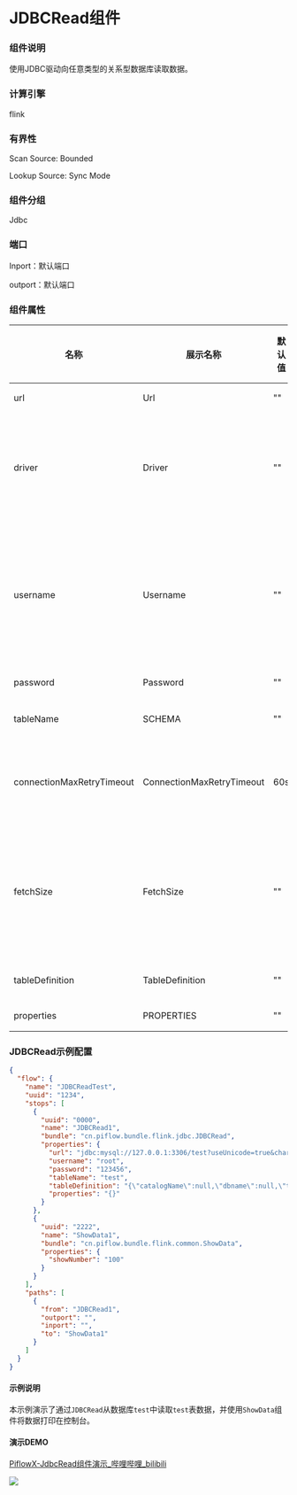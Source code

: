# JDBCRead组件

### 组件说明

使用JDBC驱动向任意类型的关系型数据库读取数据。

### 计算引擎

flink

### 有界性

Scan Source: Bounded

Lookup Source: Sync Mode

### 组件分组

Jdbc

### 端口

Inport：默认端口

outport：默认端口

### 组件属性

| 名称                        | 展示名称                      | 默认值 | 允许值 | 是否必填 | 描述                                              | 例子                                 |
| ------------------------- | ------------------------- | --- | --- | ---- | ----------------------------------------------- | ---------------------------------- |
| url                       | Url                       | ""  | 无   | 是    | JDBC数据库url。                                     | jdbc:mysql://127.0.0.1:3306/dbname |
| driver                    | Driver                    | ""  | 无   | 否    | 用于连接到此URL的JDBC驱动类名，如果不设置，将自动从URL中推导。            | com.mysql.cj.jdbc.Driver           |
| username                  | Username                  | ""  | 无   | 否    | JDBC用户名。如果指定了username和password中的任一参数，则两者必须都被指定。 | root                               |
| password                  | Password                  | ""  | 无   | 否    | JDBC密码。                                         | 123456                             |
| tableName                 | SCHEMA                    | ""  | 无   | 是    | 连接到JDBC表的名称。                                    | test                               |
| connectionMaxRetryTimeout | ConnectionMaxRetryTimeout | 60s | 无   | 否    | 最大重试超时时间，以秒为单位且不应该小于 1 秒。                       | 60s                                |
| fetchSize                 | FetchSize                 | ""  | 无   | 否    | 每次循环读取时应该从数据库中获取的行数。如果指定的值为 '0'，则该配置项会被忽略。      | 500                                |
| tableDefinition           | TableDefinition           | ""  | 无   | 是    | Flink table定义。                                  |                                    |
| properties                | PROPERTIES                | ""  | 无   | 否    | 连接器其他配置。                                        |                                    |

### JDBCRead示例配置

```json
{
  "flow": {
    "name": "JDBCReadTest",
    "uuid": "1234",
    "stops": [
      {
        "uuid": "0000",
        "name": "JDBCRead1",
        "bundle": "cn.piflow.bundle.flink.jdbc.JDBCRead",
        "properties": {
          "url": "jdbc:mysql://127.0.0.1:3306/test?useUnicode=true&characterEncoding=utf8&serverTimezone=GMT%2B8&useSSL=false&allowMultiQueries=true",
          "username": "root",
          "password": "123456",
          "tableName": "test",
          "tableDefinition": "{\"catalogName\":null,\"dbname\":null,\"tableName\":\"\",\"ifNotExists\":true,\"physicalColumnDefinition\":[{\"columnName\":\"id\",\"columnType\":\"INT\",\"comment\":\"id\"},{\"columnName\":\"name\",\"columnType\":\"STRING\",\"comment\":\"name\"},{\"columnName\":\"age\",\"columnType\":\"INT\"}],\"metadataColumnDefinition\":null,\"computedColumnDefinition\":null,\"watermarkDefinition\":null}",
          "properties": "{}"
        }
      },
      {
        "uuid": "2222",
        "name": "ShowData1",
        "bundle": "cn.piflow.bundle.flink.common.ShowData",
        "properties": {
          "showNumber": "100"
        }
      }
    ],
    "paths": [
      {
        "from": "JDBCRead1",
        "outport": "",
        "inport": "",
        "to": "ShowData1"
      }
    ]
  }
}
```

#### 示例说明

本示例演示了通过`JDBCRead`从数据库`test`中读取`test`表数据，并使用`ShowData`组件将数据打印在控制台。

#### 演示DEMO

[PiflowX-JdbcRead组件演示_哔哩哔哩_bilibili](https://www.bilibili.com/video/BV1694y1u79w/?vd_source=3fdc89de16a8f73489873ba5a0a3d2a7)

![](https://cdn.jsdelivr.net/gh/mayi295940/blog_pic_ma@main/img/piflowx/stop/flink/jdbcJDBCRead.gif)
